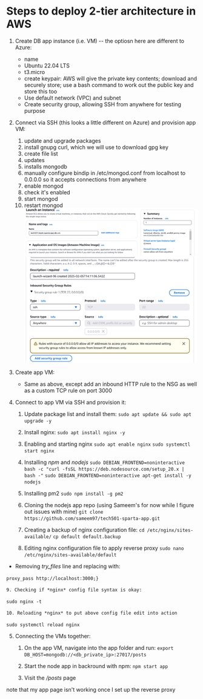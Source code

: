 # Steps to deploy 2-tier architecture in AWS

1. Create DB app instance (i.e. VM) -- the optiosn here are different to Azure:
   - name
   - Ubuntu 22.04 LTS
   - t3.micro
   - create keypair: AWS will give the private key contents; download and securely store; use a bash command to work out the public key and store this too
   - Use default network (VPC) and subnet
   - Create security group, allowing SSH from anywhere for testing purpose
 2. Connect via SSH (this looks a little different on Azure) and provision app VM:
    1. update and upgrade packages
    2. install gnupg curl, which we will use to download  gpg key
    3. create file list
    4. updates
    5. installs mongodb
    6. manually configure bindip in /etc/mongod.conf from localhost to 0.0.0.0 so it accepts connections from anywhere
    7. enable mongod
    8. check it's enabled
    9. start mongod
    10. restart mongod
![alt text](image-14.png)
![alt text](image-15.png)  


3. Create app VM:
   - Same as above, except add an inbound HTTP rule to the NSG as well as a custom TCP rule on port 3000

4. Connect to app VM via SSH and provision it:

    1. Update package list and install them:
    `sudo apt update && sudo apt upgrade -y`
 
    2. Install nginx:
`sudo apt install nginx -y`
    3. Enabling and starting nginx
`sudo apt enable nginx`
`sudo systemctl start nginx`
 
    4. Installing *npm* and *nodejs*
`sudo DEBIAN_FRONTEND=noninteractive bash -c "curl -fsSL https://deb.nodesource.com/setup_20.x | bash -"`
`sudo DEBIAN_FRONTEND=noninteractive apt-get install -y nodejs` 
 
    5. Installing pm2
`sudo npm install -g pm2`
 
    6. Cloning the nodejs app repo (using Sameem's for now while I figure out issues with mine)
`git clone https://github.com/sameem97/tech501-sparta-app.git`
 
    7. Creating a backup of nginx configuration file:
`cd /etc/nginx/sites-available/`
`cp default default.backup` 

    8. Editing nginx configuration file to apply reverse proxy
`sudo nano /etc/nginx/sites-available/default`

- Removing *try_files* line  and replacing with:

`proxy_pass http://localhost:3000;}`

    9. Checking if *nginx* config file syntax is okay:

`sudo nginx -t`

    10. Reloading *nginx* to put above config file edit into action

`sudo systemctl reload nginx`
 
5. Connecting the VMs together:

   1. On the app VM, navigate into the app folder and run: 
`export DB_HOST=mongodb://<db_private_ip>:27017/posts`

   2. Start the node app in backround with npm:
`npm start app`

   3. Visit the */posts* page 

note that my app page isn't working once I set up the reverse proxy
